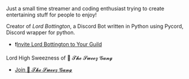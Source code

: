 Just a small time streamer and coding enthusiast trying to create entertaining stuff for people to enjoy!

Creator of *Lord Bottington*, a Discord Bot written in Python using Pycord, Discord wrapper for python.
+ ❗[Invite Lord Bottington to Your Guild](https://discord.com/oauth2/authorize?client_id=1092515783025889383&scope=bot&permissions=0)

Lord High Sweezness of 🎩 𝓣𝓱𝓮 𝓢𝔀𝓮𝓮𝔃 𝓖𝓪𝓷𝓰
+ [Join 🎩 𝓣𝓱𝓮 𝓢𝔀𝓮𝓮𝔃 𝓖𝓪𝓷𝓰](https://discord.gg/ZcrmT2kR)
